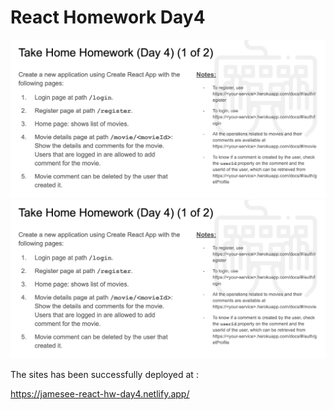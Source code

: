 # React Homework Day4

![Homework Day4-1](images/react-hw-day4-1.png)
![Homework Day4-2](images/react-hw-day4-1.png)

The sites has been successfully deployed at :


https://jamesee-react-hw-day4.netlify.app/
